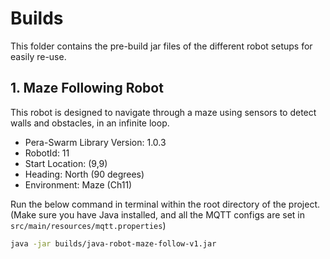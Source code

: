 # Builds

This folder contains the pre-build jar files of the different robot setups for easily re-use.

## 1. Maze Following Robot

This robot is designed to navigate through a maze using sensors to detect walls and obstacles, in an infinite loop.

- Pera-Swarm Library Version: 1.0.3
- RobotId: 11
- Start Location: (9,9)
- Heading: North (90 degrees)
- Environment: Maze (Ch11)

Run the below command in terminal within the root directory of the project. (Make sure you have Java installed, and all the MQTT configs are set in `src/main/resources/mqtt.properties`)

```bash
java -jar builds/java-robot-maze-follow-v1.jar
```

